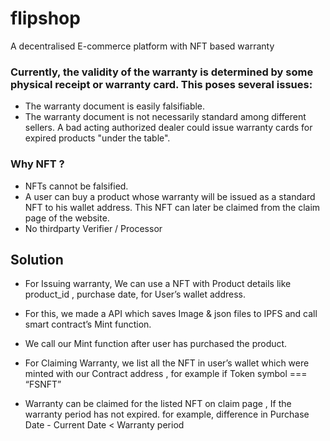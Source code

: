 # flipshop
A decentralised E-commerce platform with NFT based warranty

### Currently, the validity of the warranty is determined by some physical receipt or warranty card. This poses several issues:

- The warranty document is easily falsifiable.
- The warranty document is not necessarily standard among different sellers.
A bad acting authorized dealer could issue warranty cards for expired products "under the table".

### Why NFT ?

-   NFTs cannot be falsified.
-   A user can buy a product whose warranty will be issued as a standard NFT to his wallet address. This NFT can later be claimed from the claim page of the website.
- No thirdparty Verifier / Processor

## Solution 
-   For Issuing warranty, We can use a NFT with Product details like product_id , purchase date, for User’s wallet address.

-   For this, we made a API which saves Image & json files to IPFS and call smart contract’s Mint function.

-   We call our Mint function after user has purchased the product.

-   For Claiming Warranty, we list all the NFT in user’s wallet which were minted with our Contract address , for example if Token symbol === “FSNFT”
    
- Warranty can be claimed for the listed NFT on claim page , If the warranty period has not expired. for example, difference in Purchase Date  -  Current Date < Warranty period
